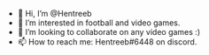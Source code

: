 - 👋 Hi, I’m @Hentreeb
- 👀 I’m interested in football and video games.
- 💞️ I’m looking to collaborate on any video games :)
- 📫 How to reach me: Hentreeb#6448 on discord.

<!---
Hentreeb/Hentreeb is a ✨ special ✨ repository because its `README.md` (this file) appears on your GitHub profile.
You can click the Preview link to take a look at your changes.
--->
